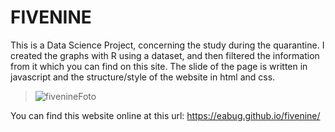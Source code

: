 # FIVENINE
This is a Data Science Project, concerning the study during the quarantine. 
I created the graphs with R using a dataset, and then filtered the information from it which you can find on this site.
The slide of the page is written in javascript and the structure/style of the website in html and css.
> ![fivenineFoto](https://user-images.githubusercontent.com/68613907/229176625-4a84021b-7425-4c77-8106-2a0435e75a93.png)

You can find this website online at this url: https://eabug.github.io/fivenine/

